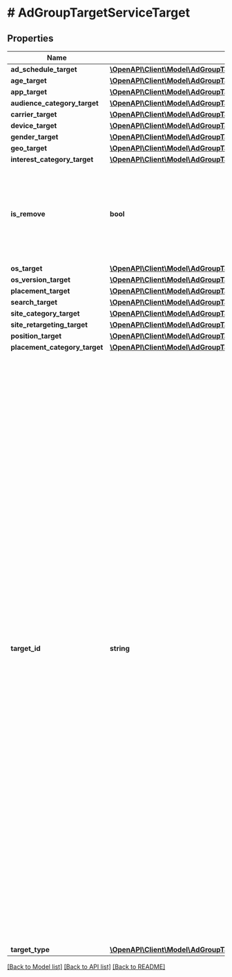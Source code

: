 # # AdGroupTargetServiceTarget

## Properties

Name | Type | Description | Notes
------------ | ------------- | ------------- | -------------
**ad_schedule_target** | [**\OpenAPI\Client\Model\AdGroupTargetServiceAdScheduleTarget**](AdGroupTargetServiceAdScheduleTarget.md) |  | [optional]
**age_target** | [**\OpenAPI\Client\Model\AdGroupTargetServiceAgeTarget**](AdGroupTargetServiceAgeTarget.md) |  | [optional]
**app_target** | [**\OpenAPI\Client\Model\AdGroupTargetServiceAppTarget**](AdGroupTargetServiceAppTarget.md) |  | [optional]
**audience_category_target** | [**\OpenAPI\Client\Model\AdGroupTargetServiceAudienceCategoryTarget**](AdGroupTargetServiceAudienceCategoryTarget.md) |  | [optional]
**carrier_target** | [**\OpenAPI\Client\Model\AdGroupTargetServiceCarrierTarget**](AdGroupTargetServiceCarrierTarget.md) |  | [optional]
**device_target** | [**\OpenAPI\Client\Model\AdGroupTargetServiceDeviceTarget**](AdGroupTargetServiceDeviceTarget.md) |  | [optional]
**gender_target** | [**\OpenAPI\Client\Model\AdGroupTargetServiceGenderTarget**](AdGroupTargetServiceGenderTarget.md) |  | [optional]
**geo_target** | [**\OpenAPI\Client\Model\AdGroupTargetServiceGeoTarget**](AdGroupTargetServiceGeoTarget.md) |  | [optional]
**interest_category_target** | [**\OpenAPI\Client\Model\AdGroupTargetServiceInterestCategoryTarget**](AdGroupTargetServiceInterestCategoryTarget.md) |  | [optional]
**is_remove** | **bool** | &lt;div lang&#x3D;\&quot;ja\&quot;&gt; trueの場合、ターゲティング種別をすべて削除します。&lt;br&gt; このフィールドは、ADD、SETおよびREMOVE時は無視され、REPLACE時は省略可能となります。 &lt;/div&gt; &lt;div lang&#x3D;\&quot;en\&quot;&gt; If true, delete all targeting types.&lt;br&gt; This field will be ignored in ADD, SET and REMOVE operation, and will be optional in REPLACE operation. &lt;/div&gt; | [optional]
**os_target** | [**\OpenAPI\Client\Model\AdGroupTargetServiceOsTarget**](AdGroupTargetServiceOsTarget.md) |  | [optional]
**os_version_target** | [**\OpenAPI\Client\Model\AdGroupTargetServiceOsVersionTarget**](AdGroupTargetServiceOsVersionTarget.md) |  | [optional]
**placement_target** | [**\OpenAPI\Client\Model\AdGroupTargetServicePlacementTarget**](AdGroupTargetServicePlacementTarget.md) |  | [optional]
**search_target** | [**\OpenAPI\Client\Model\AdGroupTargetServiceSearchTarget**](AdGroupTargetServiceSearchTarget.md) |  | [optional]
**site_category_target** | [**\OpenAPI\Client\Model\AdGroupTargetServiceSiteCategoryTarget**](AdGroupTargetServiceSiteCategoryTarget.md) |  | [optional]
**site_retargeting_target** | [**\OpenAPI\Client\Model\AdGroupTargetServiceSiteRetargetingTarget**](AdGroupTargetServiceSiteRetargetingTarget.md) |  | [optional]
**position_target** | [**\OpenAPI\Client\Model\AdGroupTargetServicePositionTarget**](AdGroupTargetServicePositionTarget.md) |  | [optional]
**placement_category_target** | [**\OpenAPI\Client\Model\AdGroupTargetServicePlacementCategoryTarget**](AdGroupTargetServicePlacementCategoryTarget.md) |  | [optional]
**target_id** | **string** | &lt;div lang&#x3D;\&quot;ja\&quot;&gt; ターゲットIDです。&lt;br&gt; このフィールドは、ADDおよびREPLACE時は省略可能となり、SETおよびREMOVE時は必須となります。&lt;br&gt; ※ADD時、targetTypeが以下のいずれかの場合は必須です。&lt;br&gt; ‐SITE_RETARGETING&lt;br&gt; ‐PLACEMENT_TARGET&lt;br&gt; ‐SEARCH_TARGET&lt;br&gt; ‐GEO_TARGET&lt;br&gt; ‐INTEREST_CATEGORY&lt;br&gt; ‐SITE_CATEGORY&lt;br&gt; ‐AUDIENCE_CATEGORY_TARGET&lt;br&gt; ‐PLACEMENT_CATEGORY_TARGET&lt;br&gt; ※REPLACE時、isRemoveがtrueの場合は設定不要です。&lt;br&gt; &lt;br&gt; ‐SITE_RETARGETING: targetListId&lt;br&gt; ‐PLACEMENT_TARGET: placementUrlListId&lt;br&gt; ‐SEARCH_TARGET: searchKeywordListId&lt;br&gt; ‐GEO_TARGET: IM地域コード(geo)&lt;br&gt; ‐INTEREST_CATEGORY: カテゴリーコード(category)&lt;br&gt; ‐SITE_CATEGORY: カテゴリーコード(category)&lt;br&gt; ‐OS_VERSION_TARGET: osVersion&lt;br&gt; ‐AUDIENCE_CATEGORY_TARGET: オーディエンスカテゴリーコード(audience category)&lt;br&gt; ‐POSITION_TARGET: PositionTypeのコード値&lt;br&gt; ‐PLACEMENT_CATEGORY_TARGET: placementCategoryListId &lt;/div&gt; &lt;div lang&#x3D;\&quot;en\&quot;&gt; Target ID.&lt;br&gt; This field is optional in ADD and REPLACE operation, and is required in SET and REMOVE operation.&lt;br&gt; *If targetType is any of the following, this field is required in ADD operation.&lt;br&gt; ‐SITE_RETARGETING&lt;br&gt; ‐PLACEMENT_TARGET&lt;br&gt; ‐SEARCH_TARGET&lt;br&gt; ‐GEO_TARGET&lt;br&gt; ‐INTEREST_CATEGORY&lt;br&gt; ‐SITE_CATEGORY&lt;br&gt; ‐AUDIENCE_CATEGORY_TARGET&lt;br&gt; ‐PLACEMENT_CATEGORY_TARGET&lt;br&gt; *If isRemove is true, this field does not need to be set in REPLACE operation.&lt;br&gt; &lt;br&gt; ‐SITE_RETARGETING: targetListId&lt;br&gt; ‐PLACEMENT_TARGET: placementUrlListId&lt;br&gt; ‐SEARCH_TARGET: searchKeywordListId&lt;br&gt; ‐GEO_TARGET: IM area code(geo)&lt;br&gt; ‐INTEREST_CATEGORY: category code(category)&lt;br&gt; ‐SITE_CATEGORY: category code(category)&lt;br&gt; ‐OS_VERSION_TARGET: osVersion&lt;br&gt; ‐AUDIENCE_CATEGORY_TARGET: audience category code(audience category)&lt;br&gt; ‐POSITION_TARGET: PositionType code.&lt;br&gt; ‐PLACEMENT_CATEGORY_TARGET: placementCategoryListId &lt;/div&gt; | [optional]
**target_type** | [**\OpenAPI\Client\Model\AdGroupTargetServiceTargetType**](AdGroupTargetServiceTargetType.md) |  | [optional]

[[Back to Model list]](../../README.md#models) [[Back to API list]](../../README.md#endpoints) [[Back to README]](../../README.md)

